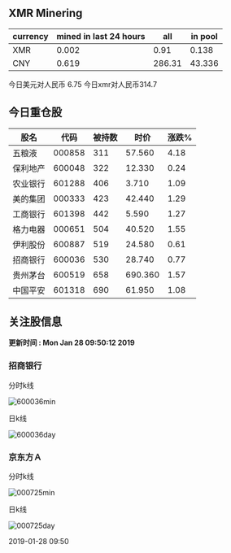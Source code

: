 ## XMR Minering

|currency|mined in last 24 hours|all|in pool|
|---|---|---|---|
|XMR|0.002|0.91|0.138|
|CNY|0.619|286.31|43.336|

今日美元对人民币 6.75	今日xmr对人民币314.7


## 今日重仓股 

|股名|代码|被持数|时价|涨跌%|
|---|---|---|---|---|
|五粮液|000858|311|57.560|4.18|
|保利地产|600048|322|12.330|0.24|
|农业银行|601288|406|3.710|1.09|
|美的集团|000333|423|42.440|1.29|
|工商银行|601398|442|5.590|1.27|
|格力电器|000651|504|40.520|1.55|
|伊利股份|600887|519|24.580|0.61|
|招商银行|600036|530|28.740|0.77|
|贵州茅台|600519|658|690.360|1.57|
|中国平安|601318|690|61.950|1.08|

## 关注股信息
**更新时间 : Mon Jan 28 09:50:12 2019**
### 招商银行 
分时k线

![600036min](http://image.sinajs.cn/newchart/min/n/sh600036.gif)

日k线

![600036day](http://image.sinajs.cn/newchart/daily/n/sh600036.gif)

### 京东方Ａ 
分时k线

![000725min](http://image.sinajs.cn/newchart/min/n/sz000725.gif)

日k线

![000725day](http://image.sinajs.cn/newchart/daily/n/sz000725.gif)

2019-01-28 09:50